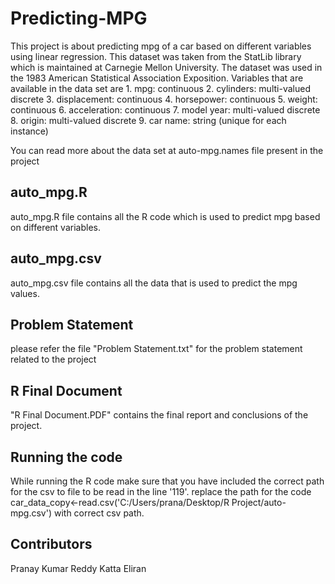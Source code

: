 # Predicting-MPG

This project is about predicting mpg of a car based on different variables using linear regression. This dataset was taken from the StatLib library which is 
maintained at Carnegie Mellon University. The dataset was used in the 1983 American Statistical Association Exposition. Variables that are 
available in the data set are 
    1. mpg:           continuous
    2. cylinders:     multi-valued discrete
    3. displacement:  continuous
    4. horsepower:    continuous
    5. weight:        continuous
    6. acceleration:  continuous
    7. model year:    multi-valued discrete
    8. origin:        multi-valued discrete
    9. car name:      string (unique for each instance)
    
You can read more about the data set at auto-mpg.names file present in the project

## auto_mpg.R

auto_mpg.R file contains all the R code which is used to predict mpg based on different variables.

## auto_mpg.csv

auto_mpg.csv file contains all the data that is used to predict the mpg values.
  
## Problem Statement

please refer the file "Problem Statement.txt" for the problem statement related to the project

## R Final Document

"R Final Document.PDF" contains the final report and conclusions of the project.

## Running the code

While running the R code make sure that you have included the correct path for the csv to file to be read in the line '119'.
replace the path for the code car_data_copy<-read.csv('C:/Users/prana/Desktop/R Project/auto-mpg.csv') with correct csv path.

## Contributors

Pranay Kumar Reddy Katta
Eliran
